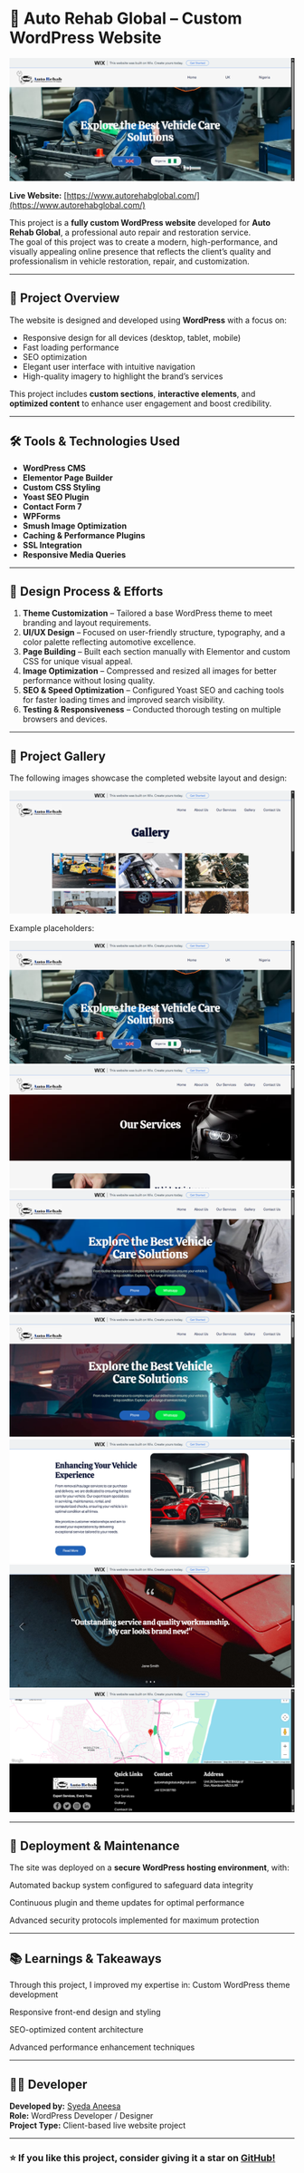 # 🚗 Auto Rehab Global – Custom WordPress Website

![Auto Rehab Global Screenshot 2](https://github.com/Syedaaneesa/Auto-Rehab/blob/main/Home-Auto-Rehab-Globals-10-07-2025_10_58_PM.png)

**Live Website:** [https://www.autorehabglobal.com/](https://www.autorehabglobal.com/)

This project is a **fully custom WordPress website** developed for **Auto Rehab Global**, a professional auto repair and restoration service.  
The goal of this project was to create a modern, high-performance, and visually appealing online presence that reflects the client’s quality and professionalism in vehicle restoration, repair, and customization.

---

## 🧩 Project Overview

The website is designed and developed using **WordPress** with a focus on:
- Responsive design for all devices (desktop, tablet, mobile)
- Fast loading performance
- SEO optimization
- Elegant user interface with intuitive navigation
- High-quality imagery to highlight the brand’s services

This project includes **custom sections**, **interactive elements**, and **optimized content** to enhance user engagement and boost credibility.

---

## 🛠️ Tools & Technologies Used

- **WordPress CMS**
- **Elementor Page Builder**
- **Custom CSS Styling**
- **Yoast SEO Plugin**
- **Contact Form 7**
- **WPForms**
- **Smush Image Optimization**
- **Caching & Performance Plugins**
- **SSL Integration**
- **Responsive Media Queries**

---

## 🎨 Design Process & Efforts

1. **Theme Customization** – Tailored a base WordPress theme to meet branding and layout requirements.  
2. **UI/UX Design** – Focused on user-friendly structure, typography, and a color palette reflecting automotive excellence.  
3. **Page Building** – Built each section manually with Elementor and custom CSS for unique visual appeal.  
4. **Image Optimization** – Compressed and resized all images for better performance without losing quality.  
5. **SEO & Speed Optimization** – Configured Yoast SEO and caching tools for faster loading times and improved search visibility.  
6. **Testing & Responsiveness** – Conducted thorough testing on multiple browsers and devices.  

---

## 📸 Project Gallery

The following images showcase the completed website layout and design:

![Auto Rehab Global Screenshot 1](https://github.com/Syedaaneesa/Auto-Rehab/blob/main/Gallery-Auto-Rehab-Globals-10-07-2025_11_01_PM.png)

Example placeholders:

![Auto Rehab Global Screenshot 2](https://github.com/Syedaaneesa/Auto-Rehab/blob/main/Home-Auto-Rehab-Globals-10-07-2025_10_58_PM.png)
![Auto Rehab Global Screenshot 3](https://github.com/Syedaaneesa/Auto-Rehab/blob/main/Our-Services-Auto-Rehab-Globals-10-07-2025_11_02_PM.png)
![Auto Rehab Global Screenshot 4](https://github.com/Syedaaneesa/Auto-Rehab/blob/main/ng-Auto-Rehab-Globals-10-07-2025_11_01_PM.png)
![Auto Rehab Global Screenshot 5](https://github.com/Syedaaneesa/Auto-Rehab/blob/main/uk-Auto-Rehab-Globals-10-07-2025_10_59_PM.png)
![Auto Rehab Global Screenshot 6](https://github.com/Syedaaneesa/Auto-Rehab/blob/main/uk-Auto-Rehab-Globals-10-07-2025_10_59_PMs.png)
![Auto Rehab Global Screenshot 7](https://github.com/Syedaaneesa/Auto-Rehab/blob/main/uk-Auto-Rehab-Globals-10-07-2025_11_00_PM.png)
![Auto Rehab Global Screenshot 8](https://github.com/Syedaaneesa/Auto-Rehab/blob/main/uk-Auto-Rehab-Globals-10-07-2025_11_00_PMsa.png)

---

## 🚀 Deployment & Maintenance

The site was deployed on a **secure WordPress hosting environment**, with:

Automated backup system configured to safeguard data integrity

Continuous plugin and theme updates for optimal performance

Advanced security protocols implemented for maximum protection

---

## 📚 Learnings & Takeaways

Through this project, I improved my expertise in:
Custom WordPress theme development

Responsive front-end design and styling

SEO-optimized content architecture

Advanced performance enhancement techniques

---

## 👩‍💻 Developer

**Developed by:** [Syeda Aneesa](https://github.com/Syedaaneesa)  
**Role:** WordPress Developer / Designer  
**Project Type:** Client-based live website project  

---

### ⭐ If you like this project, consider giving it a star on [GitHub!](https://github.com/Syedaaneesa/Auto-Rehab)
